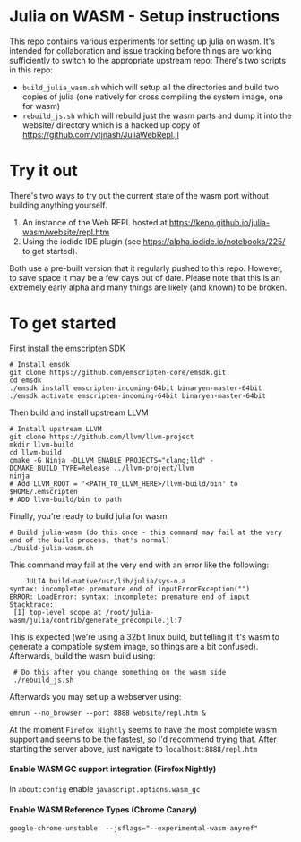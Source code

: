 # Julia on WASM - Setup instructions

This repo contains various experiments for setting up julia on wasm.
It's intended for collaboration and issue tracking before things are
working sufficiently to switch to the appropriate upstream repo:
There's two scripts in this repo:
 - `build_julia_wasm.sh` which will setup all the directories and build two copies
   of julia (one natively for cross compiling the system image, one for wasm)
 - `rebuild_js.sh` which will rebuild just the wasm parts and dump it into the website/
   directory which is a hacked up copy of https://github.com/vtjnash/JuliaWebRepl.jl

# Try it out

There's two ways to try out the current state of the wasm port without building anything yourself.
1. An instance of the Web REPL hosted at https://keno.github.io/julia-wasm/website/repl.htm
2. Using the iodide IDE plugin (see https://alpha.iodide.io/notebooks/225/ to get started).

Both use a pre-built version that it regularly pushed to this repo. However, to save space it may
be a few days out of date. Please note that this is an extremely early alpha and many things are likely
(and known) to be broken.

# To get started

First install the emscripten SDK
```
# Install emsdk
git clone https://github.com/emscripten-core/emsdk.git
cd emsdk
./emsdk install emscripten-incoming-64bit binaryen-master-64bit
./emsdk activate emscripten-incoming-64bit binaryen-master-64bit
```
Then build and install upstream LLVM
```
# Install upstream LLVM
git clone https://github.com/llvm/llvm-project
mkdir llvm-build
cd llvm-build
cmake -G Ninja -DLLVM_ENABLE_PROJECTS="clang;lld" -DCMAKE_BUILD_TYPE=Release ../llvm-project/llvm
ninja
# Add LLVM_ROOT = '<PATH_TO_LLVM_HERE>/llvm-build/bin' to $HOME/.emscripten
# ADD llvm-build/bin to path
```
Finally, you're ready to build julia for wasm
```
# Build julia-wasm (do this once - this command may fail at the very end of the build process, that's normal)
./build-julia-wasm.sh
```
This command may fail at the very end with an error like the following:
```
    JULIA build-native/usr/lib/julia/sys-o.a
syntax: incomplete: premature end of inputErrorException("")
ERROR: LoadError: syntax: incomplete: premature end of input
Stacktrace:
 [1] top-level scope at /root/julia-wasm/julia/contrib/generate_precompile.jl:7
```
This is expected (we're using a 32bit linux build, but telling it it's wasm to generate a compatible system image, so things are a bit confused). Afterwards, build the wasm build using: 
```
 # Do this after you change something on the wasm side
 ./rebuild_js.sh
```
Afterwards you may set up a webserver using:
```
emrun --no_browser --port 8888 website/repl.htm &
```
At the moment `Firefox Nightly` seems to have the most complete
wasm support and seems to be the fastest, so I'd recommend trying that.
After starting the server above, just navigate to `localhost:8888/repl.htm`

#### Enable WASM GC support integration (Firefox Nightly)

In `about:config` enable `javascript.options.wasm_gc`

#### Enable WASM Reference Types (Chrome Canary)

```
google-chrome-unstable  --jsflags="--experimental-wasm-anyref"
```
